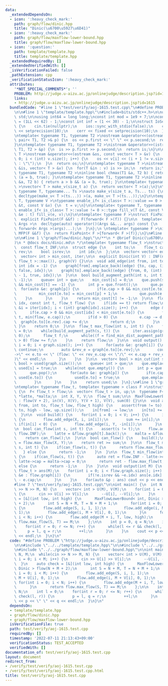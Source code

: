 ```yaml
---
data:
  _extendedDependsOn:
  - icon: ':heavy_check_mark:'
    path: graph/flow/dinic.hpp
    title: "Dinic(\u6700\u5927\u6D41)"
  - icon: ':heavy_check_mark:'
    path: graph/flow/maxflow-lower-bound.hpp
    title: graph/flow/maxflow-lower-bound.hpp
  - icon: ':question:'
    path: template/template.hpp
    title: template/template.hpp
  _extendedRequiredBy: []
  _extendedVerifiedWith: []
  _isVerificationFailed: false
  _pathExtension: cpp
  _verificationStatusIcon: ':heavy_check_mark:'
  attributes:
    '*NOT_SPECIAL_COMMENTS*': ''
    PROBLEM: http://judge.u-aizu.ac.jp/onlinejudge/description.jsp?id=1615
    links:
    - http://judge.u-aizu.ac.jp/onlinejudge/description.jsp?id=1615
  bundledCode: "#line 1 \"test/verify/aoj-1615.test.cpp\"\n#define PROBLEM \"http://judge.u-aizu.ac.jp/onlinejudge/description.jsp?id=1615\"\
    \n\n#line 1 \"template/template.hpp\"\n#include<bits/stdc++.h>\n\nusing namespace\
    \ std;\n\nusing int64 = long long;\nconst int mod = 1e9 + 7;\n\nconst int64 infll\
    \ = (1LL << 62) - 1;\nconst int inf = (1 << 30) - 1;\n\nstruct IoSetup {\n  IoSetup()\
    \ {\n    cin.tie(nullptr);\n    ios::sync_with_stdio(false);\n    cout << fixed\
    \ << setprecision(10);\n    cerr << fixed << setprecision(10);\n  }\n} iosetup;\n\
    \ntemplate< typename T1, typename T2 >\nostream &operator<<(ostream &os, const\
    \ pair< T1, T2 >& p) {\n  os << p.first << \" \" << p.second;\n  return os;\n\
    }\n\ntemplate< typename T1, typename T2 >\nistream &operator>>(istream &is, pair<\
    \ T1, T2 > &p) {\n  is >> p.first >> p.second;\n  return is;\n}\n\ntemplate< typename\
    \ T >\nostream &operator<<(ostream &os, const vector< T > &v) {\n  for(int i =\
    \ 0; i < (int) v.size(); i++) {\n    os << v[i] << (i + 1 != v.size() ? \" \"\
    \ : \"\");\n  }\n  return os;\n}\n\ntemplate< typename T >\nistream &operator>>(istream\
    \ &is, vector< T > &v) {\n  for(T &in : v) is >> in;\n  return is;\n}\n\ntemplate<\
    \ typename T1, typename T2 >\ninline bool chmax(T1 &a, T2 b) { return a < b &&\
    \ (a = b, true); }\n\ntemplate< typename T1, typename T2 >\ninline bool chmin(T1\
    \ &a, T2 b) { return a > b && (a = b, true); }\n\ntemplate< typename T = int64\
    \ >\nvector< T > make_v(size_t a) {\n  return vector< T >(a);\n}\n\ntemplate<\
    \ typename T, typename... Ts >\nauto make_v(size_t a, Ts... ts) {\n  return vector<\
    \ decltype(make_v< T >(ts...)) >(a, make_v< T >(ts...));\n}\n\ntemplate< typename\
    \ T, typename V >\ntypename enable_if< is_class< T >::value == 0 >::type fill_v(T\
    \ &t, const V &v) {\n  t = v;\n}\n\ntemplate< typename T, typename V >\ntypename\
    \ enable_if< is_class< T >::value != 0 >::type fill_v(T &t, const V &v) {\n  for(auto\
    \ &e : t) fill_v(e, v);\n}\n\ntemplate< typename F >\nstruct FixPoint : F {\n\
    \  explicit FixPoint(F &&f) : F(forward< F >(f)) {}\n\n  template< typename...\
    \ Args >\n  decltype(auto) operator()(Args &&... args) const {\n    return F::operator()(*this,\
    \ forward< Args >(args)...);\n  }\n};\n \ntemplate< typename F >\ninline decltype(auto)\
    \ MFP(F &&f) {\n  return FixPoint< F >{forward< F >(f)};\n}\n#line 4 \"test/verify/aoj-1615.test.cpp\"\
    \n\n#line 1 \"graph/flow/dinic.hpp\"\n/**\n * @brief Dinic(\u6700\u5927\u6D41\
    )\n * @docs docs/dinic.md\n */\ntemplate< typename flow_t >\nstruct Dinic {\n\
    \  const flow_t INF;\n\n  struct edge {\n    int to;\n    flow_t cap;\n    int\
    \ rev;\n    bool isrev;\n    int idx;\n  };\n\n  vector< vector< edge > > graph;\n\
    \  vector< int > min_cost, iter;\n\n  explicit Dinic(int V) : INF(numeric_limits<\
    \ flow_t >::max()), graph(V) {}\n\n  void add_edge(int from, int to, flow_t cap,\
    \ int idx = -1) {\n    graph[from].emplace_back((edge) {to, cap, (int) graph[to].size(),\
    \ false, idx});\n    graph[to].emplace_back((edge) {from, 0, (int) graph[from].size()\
    \ - 1, true, idx});\n  }\n\n  bool build_augment_path(int s, int t) {\n    min_cost.assign(graph.size(),\
    \ -1);\n    queue< int > que;\n    min_cost[s] = 0;\n    que.push(s);\n    while(!que.empty()\
    \ && min_cost[t] == -1) {\n      int p = que.front();\n      que.pop();\n    \
    \  for(auto &e: graph[p]) {\n        if(e.cap > 0 && min_cost[e.to] == -1) {\n\
    \          min_cost[e.to] = min_cost[p] + 1;\n          que.push(e.to);\n    \
    \    }\n      }\n    }\n    return min_cost[t] != -1;\n  }\n\n  flow_t find_min_dist_augment_path(int\
    \ idx, const int t, flow_t flow) {\n    if(idx == t) return flow;\n    for(int\
    \ &i = iter[idx]; i < (int) graph[idx].size(); i++) {\n      edge &e = graph[idx][i];\n\
    \      if(e.cap > 0 && min_cost[idx] < min_cost[e.to]) {\n        flow_t d = find_min_dist_augment_path(e.to,\
    \ t, min(flow, e.cap));\n        if(d > 0) {\n          e.cap -= d;\n        \
    \  graph[e.to][e.rev].cap += d;\n          return d;\n        }\n      }\n   \
    \ }\n    return 0;\n  }\n\n  flow_t max_flow(int s, int t) {\n    flow_t flow\
    \ = 0;\n    while(build_augment_path(s, t)) {\n      iter.assign(graph.size(),\
    \ 0);\n      flow_t f;\n      while((f = find_min_dist_augment_path(s, t, INF))\
    \ > 0) flow += f;\n    }\n    return flow;\n  }\n\n  void output() {\n    for(int\
    \ i = 0; i < graph.size(); i++) {\n      for(auto &e: graph[i]) {\n        if(e.isrev)\
    \ continue;\n        auto &rev_e = graph[e.to][e.rev];\n        cout << i << \"\
    ->\" << e.to << \" (flow: \" << rev_e.cap << \"/\" << e.cap + rev_e.cap << \"\
    )\" << endl;\n      }\n    }\n  }\n\n  vector< bool > min_cut(int s) {\n    vector<\
    \ bool > used(graph.size());\n    queue< int > que;\n    que.emplace(s);\n   \
    \ used[s] = true;\n    while(not que.empty()) {\n      int p = que.front();\n\
    \      que.pop();\n      for(auto &e: graph[p]) {\n        if(e.cap > 0 and not\
    \ used[e.to]) {\n          used[e.to] = true;\n          que.emplace(e.to);\n\
    \        }\n      }\n    }\n    return used;\n  }\n};\n#line 1 \"graph/flow/maxflow-lower-bound.hpp\"\
    \ntemplate< typename flow_t, template< typename > class F >\nstruct MaxFlowLowerBound\
    \ {\n  F< flow_t > flow;\n  vector< flow_t > in, up;\n  typename F< flow_t >::edge\
    \ *latte, *malta;\n  int X, Y, V;\n  flow_t sum;\n\n  MaxFlowLowerBound(int V)\
    \ : flow(V + 2), in(V), X(V), Y(V + 1), V(V), sum(0) {}\n\n  void add_edge(int\
    \ from, int to, flow_t low, flow_t high) {\n    assert(from != to);\n    flow.add_edge(from,\
    \ to, high - low, up.size());\n    in[from] -= low;\n    in[to] += low;\n    up.emplace_back(high);\n\
    \  }\n\n  void build() {\n    for(int i = 0; i < V; i++) {\n      if(in[i] > 0)\
    \ {\n        flow.add_edge(X, i, in[i]);\n        sum += in[i];\n      } else\
    \ if(in[i] < 0) {\n        flow.add_edge(i, Y, -in[i]);\n      }\n    }\n  }\n\
    \n  bool can_flow(int s, int t) {\n    assert(s != t);\n    flow.add_edge(t, s,\
    \ flow.INF);\n    latte = &flow.graph[t].back();\n    malta = &flow.graph[s].back();\n\
    \    return can_flow();\n  }\n\n  bool can_flow() {\n    build();\n    auto ret\
    \ = flow.max_flow(X, Y);\n    return ret >= sum;\n  }\n\n  flow_t max_flow(int\
    \ s, int t) {\n    if(can_flow(s, t)) {\n      return flow.max_flow(s, t);\n \
    \   } else {\n      return -1;\n    }\n  }\n\n  flow_t min_flow(int s, int t)\
    \ {\n    if(can_flow(s, t)) {\n      auto ret = flow.INF - latte->cap;\n     \
    \ latte->cap = malta->cap = 0;\n      return ret - flow.max_flow(t, s);\n    }\
    \ else {\n      return -1;\n    }\n  }\n\n  void output(int M) {\n    vector<\
    \ flow_t > ans(M);\n    for(int i = 0; i < flow.graph.size(); i++) {\n      for(auto\
    \ &e : flow.graph[i]) {\n        if(!e.isrev && ~e.idx) ans[e.idx] = up[e.idx]\
    \ - e.cap;\n      }\n    }\n    for(auto &p : ans) cout << p << endl;\n  }\n};\n\
    #line 7 \"test/verify/aoj-1615.test.cpp\"\n\nint main() {\n  int N, M;\n  while(cin\
    \ >> N >> M, N) {\n    vector< int > U(M), V(M);\n    for(int i = 0; i < M; i++)\
    \ {\n      cin >> U[i] >> V[i];\n      --U[i], --V[i];\n    }\n    auto check\
    \ = [&](int low, int high) {\n      MaxFlowLowerBound< int, Dinic > flow(N + M\
    \ + 2);\n      int S = N + M, T = N + M + 1;\n      for(int i = 0; i < M; i++)\
    \ {\n        flow.add_edge(S, i, 1, 1);\n        flow.add_edge(i, M + U[i], 0,\
    \ 1);\n        flow.add_edge(i, M + V[i], 0, 1);\n      }\n      for(int i = 0;\
    \ i < N; i++) {\n        flow.add_edge(M + i, T, low, high);\n      }\n      return\
    \ flow.max_flow(S, T) == M;\n    };\n\n    int p = 0, q = N;\n    int l = 0;\n\
    \    for(int r = 0; r <= N; r++) {\n      while(l <= r && check(l, r)) {\n   \
    \     p = l, q = r;\n        ++l;\n      }\n    }\n    cout << p << \" \" << q\
    \ << endl;\n  }\n}\n"
  code: "#define PROBLEM \"http://judge.u-aizu.ac.jp/onlinejudge/description.jsp?id=1615\"\
    \n\n#include \"../../template/template.hpp\"\n\n#include \"../../graph/flow/dinic.hpp\"\
    \n#include \"../../graph/flow/maxflow-lower-bound.hpp\"\n\nint main() {\n  int\
    \ N, M;\n  while(cin >> N >> M, N) {\n    vector< int > U(M), V(M);\n    for(int\
    \ i = 0; i < M; i++) {\n      cin >> U[i] >> V[i];\n      --U[i], --V[i];\n  \
    \  }\n    auto check = [&](int low, int high) {\n      MaxFlowLowerBound< int,\
    \ Dinic > flow(N + M + 2);\n      int S = N + M, T = N + M + 1;\n      for(int\
    \ i = 0; i < M; i++) {\n        flow.add_edge(S, i, 1, 1);\n        flow.add_edge(i,\
    \ M + U[i], 0, 1);\n        flow.add_edge(i, M + V[i], 0, 1);\n      }\n     \
    \ for(int i = 0; i < N; i++) {\n        flow.add_edge(M + i, T, low, high);\n\
    \      }\n      return flow.max_flow(S, T) == M;\n    };\n\n    int p = 0, q =\
    \ N;\n    int l = 0;\n    for(int r = 0; r <= N; r++) {\n      while(l <= r &&\
    \ check(l, r)) {\n        p = l, q = r;\n        ++l;\n      }\n    }\n    cout\
    \ << p << \" \" << q << endl;\n  }\n}\n"
  dependsOn:
  - template/template.hpp
  - graph/flow/dinic.hpp
  - graph/flow/maxflow-lower-bound.hpp
  isVerificationFile: true
  path: test/verify/aoj-1615.test.cpp
  requiredBy: []
  timestamp: '2022-07-11 21:13:43+09:00'
  verificationStatus: TEST_ACCEPTED
  verifiedWith: []
documentation_of: test/verify/aoj-1615.test.cpp
layout: document
redirect_from:
- /verify/test/verify/aoj-1615.test.cpp
- /verify/test/verify/aoj-1615.test.cpp.html
title: test/verify/aoj-1615.test.cpp
---
```

